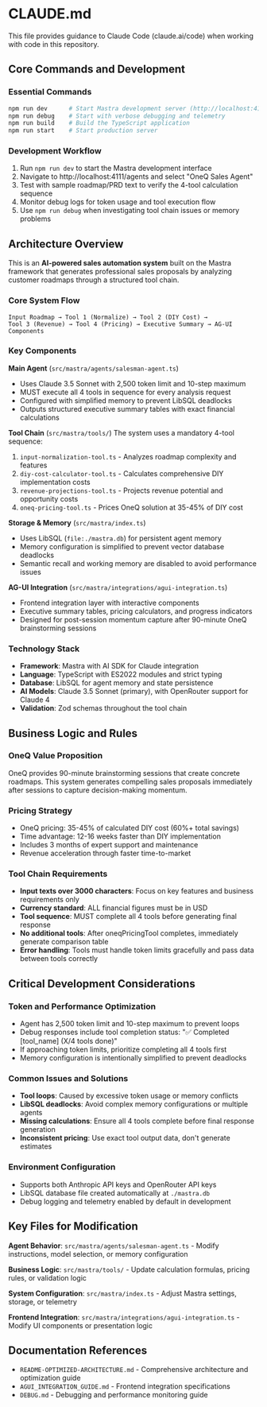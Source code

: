 # CLAUDE.md

This file provides guidance to Claude Code (claude.ai/code) when working with code in this repository.

## Core Commands and Development

### Essential Commands
```bash
npm run dev      # Start Mastra development server (http://localhost:4111/agents)
npm run debug    # Start with verbose debugging and telemetry
npm run build    # Build the TypeScript application
npm run start    # Start production server
```

### Development Workflow
1. Run `npm run dev` to start the Mastra development interface
2. Navigate to http://localhost:4111/agents and select "OneQ Sales Agent"
3. Test with sample roadmap/PRD text to verify the 4-tool calculation sequence
4. Monitor debug logs for token usage and tool execution flow
5. Use `npm run debug` when investigating tool chain issues or memory problems

## Architecture Overview

This is an **AI-powered sales automation system** built on the Mastra framework that generates professional sales proposals by analyzing customer roadmaps through a structured tool chain.

### Core System Flow
```
Input Roadmap → Tool 1 (Normalize) → Tool 2 (DIY Cost) → 
Tool 3 (Revenue) → Tool 4 (Pricing) → Executive Summary → AG-UI Components
```

### Key Components

**Main Agent** (`src/mastra/agents/salesman-agent.ts`)
- Uses Claude 3.5 Sonnet with 2,500 token limit and 10-step maximum
- MUST execute all 4 tools in sequence for every analysis request
- Configured with simplified memory to prevent LibSQL deadlocks
- Outputs structured executive summary tables with exact financial calculations

**Tool Chain** (`src/mastra/tools/`)
The system uses a mandatory 4-tool sequence:
1. `input-normalization-tool.ts` - Analyzes roadmap complexity and features
2. `diy-cost-calculator-tool.ts` - Calculates comprehensive DIY implementation costs
3. `revenue-projections-tool.ts` - Projects revenue potential and opportunity costs  
4. `oneq-pricing-tool.ts` - Prices OneQ solution at 35-45% of DIY cost

**Storage & Memory** (`src/mastra/index.ts`)
- Uses LibSQL (`file:./mastra.db`) for persistent agent memory
- Memory configuration is simplified to prevent vector database deadlocks
- Semantic recall and working memory are disabled to avoid performance issues

**AG-UI Integration** (`src/mastra/integrations/agui-integration.ts`)
- Frontend integration layer with interactive components
- Executive summary tables, pricing calculators, and progress indicators
- Designed for post-session momentum capture after 90-minute OneQ brainstorming sessions

### Technology Stack
- **Framework**: Mastra with AI SDK for Claude integration
- **Language**: TypeScript with ES2022 modules and strict typing
- **Database**: LibSQL for agent memory and state persistence
- **AI Models**: Claude 3.5 Sonnet (primary), with OpenRouter support for Claude 4
- **Validation**: Zod schemas throughout the tool chain

## Business Logic and Rules

### OneQ Value Proposition
OneQ provides 90-minute brainstorming sessions that create concrete roadmaps. This system generates compelling sales proposals immediately after sessions to capture decision-making momentum.

### Pricing Strategy
- OneQ pricing: 35-45% of calculated DIY cost (60%+ total savings)
- Time advantage: 12-16 weeks faster than DIY implementation
- Includes 3 months of expert support and maintenance
- Revenue acceleration through faster time-to-market

### Tool Chain Requirements
- **Input texts over 3000 characters**: Focus on key features and business requirements only
- **Currency standard**: ALL financial figures must be in USD
- **Tool sequence**: MUST complete all 4 tools before generating final response
- **No additional tools**: After oneqPricingTool completes, immediately generate comparison table
- **Error handling**: Tools must handle token limits gracefully and pass data between tools correctly

## Critical Development Considerations

### Token and Performance Optimization
- Agent has 2,500 token limit and 10-step maximum to prevent loops
- Debug responses include tool completion status: "✅ Completed [tool_name] (X/4 tools done)"
- If approaching token limits, prioritize completing all 4 tools first
- Memory configuration is intentionally simplified to prevent deadlocks

### Common Issues and Solutions
- **Tool loops**: Caused by excessive token usage or memory conflicts
- **LibSQL deadlocks**: Avoid complex memory configurations or multiple agents
- **Missing calculations**: Ensure all 4 tools complete before final response generation
- **Inconsistent pricing**: Use exact tool output data, don't generate estimates

### Environment Configuration
- Supports both Anthropic API keys and OpenRouter API keys
- LibSQL database file created automatically at `./mastra.db`
- Debug logging and telemetry enabled by default in development

## Key Files for Modification

**Agent Behavior**: `src/mastra/agents/salesman-agent.ts` - Modify instructions, model selection, or memory configuration

**Business Logic**: `src/mastra/tools/` - Update calculation formulas, pricing rules, or validation logic

**System Configuration**: `src/mastra/index.ts` - Adjust Mastra settings, storage, or telemetry

**Frontend Integration**: `src/mastra/integrations/agui-integration.ts` - Modify UI components or presentation logic

## Documentation References

- `README-OPTIMIZED-ARCHITECTURE.md` - Comprehensive architecture and optimization guide
- `AGUI_INTEGRATION_GUIDE.md` - Frontend integration specifications
- `DEBUG.md` - Debugging and performance monitoring guide